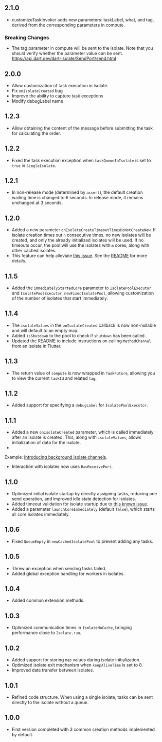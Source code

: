 ## 2.1.0

* customizeTaskInvoker adds new parameters: taskLabel, what, and tag, derived from the corresponding
  parameters in compute.

### Breaking Changes

* The tag parameter in compute will be sent to the isolate. Note that you should verify whether the
  parameter value can be sent. https://api.dart.dev/dart-isolate/SendPort/send.html

## 2.0.0

* Allow customization of task execution in Isolate.
* Fix `onIsolateCreated` bug
* Improve the ability to capture task exceptions
* Modify debugLabel name

## 1.2.3

* Allow obtaining the content of the message before submitting the task for calculating the order.

## 1.2.2

* Fixed the task execution exception when `taskQueueInIsolate` is set to `true` in `SingleIsolate`.

## 1.2.1

* In non-release mode (determined by `assert`), the default creation waiting time is changed to 6
  seconds. In release mode, it remains unchanged at 3 seconds.

## 1.2.0

* Added a new parameter `onIsolateCreateTimeoutTimesDoNotCreateNew`. If isolate creation times
  out `n` consecutive times, no new isolates will be created, and only the already initialized
  isolates will be used. If no timeouts occur, the pool will use the isolates with `m` cores, along
  with other cached isolates.
* This feature can help alleviate [this issue](https://github.com/flutter/flutter/issues/132731).
  See the [README](https://github.com/aymtools/isolate_pool_executor/blob/master/README.md) for more
  details.

## 1.1.5

* Added the `immediatelyStartedCore` parameter to `IsolatePoolExecutor`
  and `IsolatePoolExecutor.newFixedIsolatePool`, allowing customization of the number of isolates
  that start immediately.

## 1.1.4

* The `isolateValues` in the `onIsolateCreated` callback is now non-nullable and will default to an
  empty map.
* Added `isShutdown` to the pool to check if `shutdown` has been called.
* Updated the README to include instructions on calling `MethodChannel` from an isolate in Flutter.

## 1.1.3

* The return value of `compute` is now wrapped in `TaskFuture`, allowing you to view the
  current `taskId` and related `tag`.

## 1.1.2

* Added support for specifying a `debugLabel` for `IsolatePoolExecutor`.

## 1.1.1

* Added a new `onIsolateCreated` parameter, which is called immediately after an isolate is created.
  This, along with `isolateValues`, allows initialization of data for the isolate.
*

Example: [Introducing background isolate channels](https://medium.com/flutter/introducing-background-isolate-channels-7a299609cad8).

* Interaction with isolates now uses `RawReceivePort`.

## 1.1.0

* Optimized initial isolate startup by directly assigning tasks, reducing one send operation, and
  improved idle state detection for isolates.
* Added timeout validation for isolate startup due
  to [this known issue](https://github.com/flutter/flutter/issues/132731).
* Added a parameter `launchCoreImmediately` (default `false`), which starts all core isolates
  immediately.

## 1.0.6

* Fixed `QueueEmpty` in `newCachedIsolatePool` to prevent adding any tasks.

## 1.0.5

* Threw an exception when sending tasks failed.
* Added global exception handling for workers in isolates.

## 1.0.4

* Added common extension methods.

## 1.0.3

* Optimized communication times in `IsolateNoCache`, bringing performance close to `Isolate.run`.

## 1.0.2

* Added support for storing `map` values during isolate initialization.
* Optimized isolate exit mechanism when `keepAliveTime` is set to 0.
* Improved data transfer between isolates.

## 1.0.1

* Refined code structure. When using a single isolate, tasks can be sent directly to the isolate
  without a queue.

## 1.0.0

* First version completed with 3 common creation methods implemented by default.
